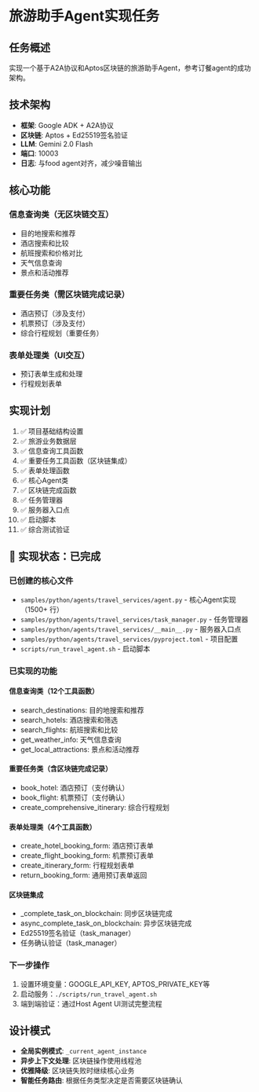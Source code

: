# 旅游助手Agent实现任务

## 任务概述
实现一个基于A2A协议和Aptos区块链的旅游助手Agent，参考订餐agent的成功架构。

## 技术架构
- **框架**: Google ADK + A2A协议
- **区块链**: Aptos + Ed25519签名验证
- **LLM**: Gemini 2.0 Flash
- **端口**: 10003
- **日志**: 与food agent对齐，减少噪音输出

## 核心功能
### 信息查询类（无区块链交互）
- 目的地搜索和推荐
- 酒店搜索和比较
- 航班搜索和价格对比
- 天气信息查询
- 景点和活动推荐

### 重要任务类（需区块链完成记录）
- 酒店预订（涉及支付）
- 机票预订（涉及支付）
- 综合行程规划（重要任务）

### 表单处理类（UI交互）
- 预订表单生成和处理
- 行程规划表单

## 实现计划
1. ✅ 项目基础结构设置
2. ✅ 旅游业务数据层
3. ✅ 信息查询工具函数
4. ✅ 重要任务工具函数（区块链集成）
5. ✅ 表单处理函数
6. ✅ 核心Agent类
7. ✅ 区块链完成函数
8. ✅ 任务管理器
9. ✅ 服务器入口点
10. ✅ 启动脚本
11. ✅ 综合测试验证

## 🎉 实现状态：已完成

### 已创建的核心文件
- `samples/python/agents/travel_services/agent.py` - 核心Agent实现（1500+ 行）
- `samples/python/agents/travel_services/task_manager.py` - 任务管理器
- `samples/python/agents/travel_services/__main__.py` - 服务器入口点
- `samples/python/agents/travel_services/pyproject.toml` - 项目配置
- `scripts/run_travel_agent.sh` - 启动脚本

### 已实现的功能
#### 信息查询类（12个工具函数）
- search_destinations: 目的地搜索和推荐
- search_hotels: 酒店搜索和筛选
- search_flights: 航班搜索和比较
- get_weather_info: 天气信息查询
- get_local_attractions: 景点和活动推荐

#### 重要任务类（含区块链完成记录）
- book_hotel: 酒店预订（支付确认）
- book_flight: 机票预订（支付确认）
- create_comprehensive_itinerary: 综合行程规划

#### 表单处理类（4个工具函数）
- create_hotel_booking_form: 酒店预订表单
- create_flight_booking_form: 机票预订表单
- create_itinerary_form: 行程规划表单
- return_booking_form: 通用预订表单返回

#### 区块链集成
- _complete_task_on_blockchain: 同步区块链完成
- async_complete_task_on_blockchain: 异步区块链完成
- Ed25519签名验证（task_manager）
- 任务确认验证（task_manager）

### 下一步操作
1. 设置环境变量：GOOGLE_API_KEY, APTOS_PRIVATE_KEY等
2. 启动服务：`./scripts/run_travel_agent.sh`
3. 端到端验证：通过Host Agent UI测试完整流程

## 设计模式
- **全局实例模式**: `_current_agent_instance`
- **异步上下文处理**: 区块链操作使用线程池
- **优雅降级**: 区块链失败时继续核心业务
- **智能任务路由**: 根据任务类型决定是否需要区块链确认 